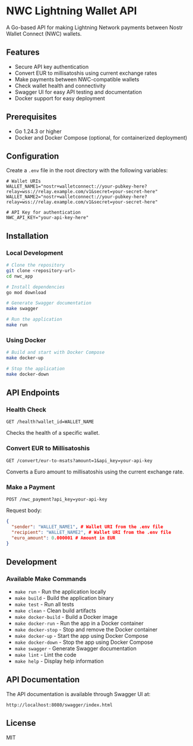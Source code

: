 # NWC Lightning Wallet API

A Go-based API for making Lightning Network payments between Nostr Wallet Connect (NWC) wallets.

## Features

- Secure API key authentication
- Convert EUR to millisatoshis using current exchange rates
- Make payments between NWC-compatible wallets
- Check wallet health and connectivity
- Swagger UI for easy API testing and documentation
- Docker support for easy deployment

## Prerequisites

- Go 1.24.3 or higher
- Docker and Docker Compose (optional, for containerized deployment)

## Configuration

Create a `.env` file in the root directory with the following variables:

```
# Wallet URIs
WALLET_NAME1="nostr+walletconnect://your-pubkey-here?relay=wss://relay.example.com/v1&secret=your-secret-here"
WALLET_NAME2="nostr+walletconnect://your-pubkey-here?relay=wss://relay.example.com/v1&secret=your-secret-here"

# API Key for authentication
NWC_API_KEY="your-api-key-here"
```

## Installation

### Local Development

```bash
# Clone the repository
git clone <repository-url>
cd nwc_app

# Install dependencies
go mod download

# Generate Swagger documentation
make swagger

# Run the application
make run
```

### Using Docker

```bash
# Build and start with Docker Compose
make docker-up

# Stop the application
make docker-down
```

## API Endpoints

### Health Check

```
GET /health?wallet_id=WALLET_NAME
```

Checks the health of a specific wallet.

### Convert EUR to Millisatoshis

```
GET /convert/eur-to-msats?amount=1&api_key=your-api-key
```

Converts a Euro amount to millisatoshis using the current exchange rate.

### Make a Payment

```
POST /nwc_payment?api_key=your-api-key
```

Request body:
```json
{
  "sender": "WALLET_NAME1", # Wallet URI from the .env file
  "recipient": "WALLET_NAME2", # Wallet URI from the .env file
  "euro_amount": 0.000001 # Amount in EUR
}
```

## Development

### Available Make Commands

- `make run` - Run the application locally
- `make build` - Build the application binary
- `make test` - Run all tests
- `make clean` - Clean build artifacts
- `make docker-build` - Build a Docker image
- `make docker-run` - Run the app in a Docker container
- `make docker-stop` - Stop and remove the Docker container
- `make docker-up` - Start the app using Docker Compose
- `make docker-down` - Stop the app using Docker Compose
- `make swagger` - Generate Swagger documentation
- `make lint` - Lint the code
- `make help` - Display help information

## API Documentation

The API documentation is available through Swagger UI at:

```
http://localhost:8080/swagger/index.html
```

## License

MIT
